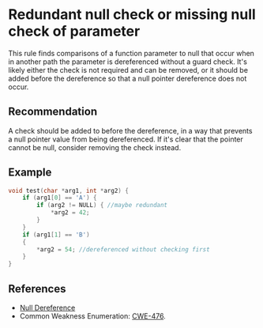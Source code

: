 # Redundant null check or missing null check of parameter
This rule finds comparisons of a function parameter to null that occur when in another path the parameter is dereferenced without a guard check. It's likely either the check is not required and can be removed, or it should be added before the dereference so that a null pointer dereference does not occur.


## Recommendation
A check should be added to before the dereference, in a way that prevents a null pointer value from being dereferenced. If it's clear that the pointer cannot be null, consider removing the check instead.


## Example

```cpp
void test(char *arg1, int *arg2) {
    if (arg1[0] == 'A') {
        if (arg2 != NULL) { //maybe redundant
            *arg2 = 42;
        }
    }
    if (arg1[1] == 'B')
    {
        *arg2 = 54; //dereferenced without checking first
    }
}

```

## References
* [ Null Dereference ](https://www.owasp.org/index.php/Null_Dereference)
* Common Weakness Enumeration: [CWE-476](https://cwe.mitre.org/data/definitions/476.html).
